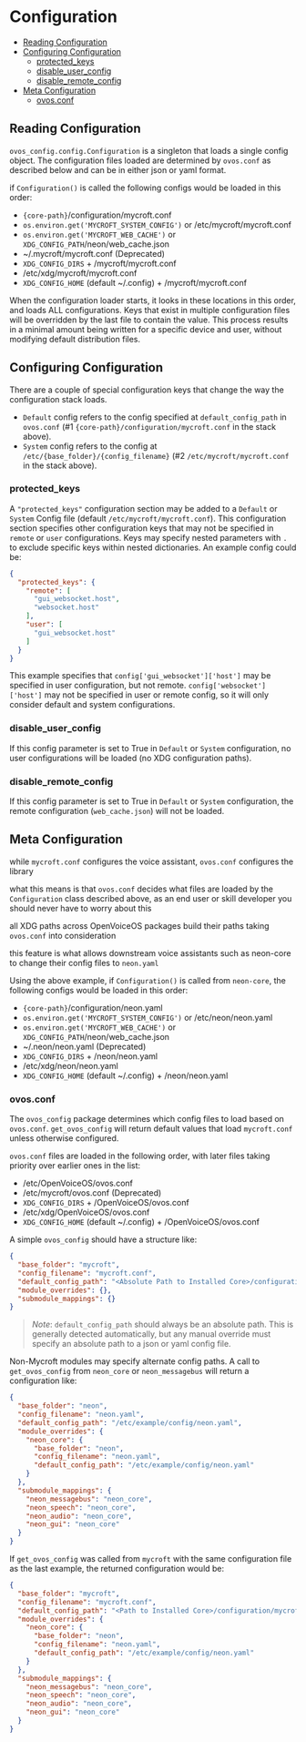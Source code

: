 # Configuration

- [Reading Configuration](#reading-configuration)
- [Configuring Configuration](#configuring-configuration)
    * [protected_keys](#protected-keys)
    * [disable_user_config](#disable-user-config)
    * [disable_remote_config](#disable-remote-config)
- [Meta Configuration](#meta-configuration)
    * [ovos.conf](#ovosconf)

## Reading Configuration

`ovos_config.config.Configuration` is a singleton that loads a single config
object. The configuration files loaded are determined by `ovos.conf` as described below and can be in either json or
yaml format.

if `Configuration()` is called the following configs would be loaded in this
order:

- `{core-path}`/configuration/mycroft.conf
- `os.environ.get('MYCROFT_SYSTEM_CONFIG')` or /etc/mycroft/mycroft.conf
- `os.environ.get('MYCROFT_WEB_CACHE')` or `XDG_CONFIG_PATH`/neon/web_cache.json
- ~/.mycroft/mycroft.conf (Deprecated)
- `XDG_CONFIG_DIRS` + /mycroft/mycroft.conf
- /etc/xdg/mycroft/mycroft.conf
- `XDG_CONFIG_HOME` (default ~/.config) + /mycroft/mycroft.conf

When the configuration loader starts, it looks in these locations in this order, and loads ALL configurations. Keys that
exist in multiple configuration files will be overridden by the last file to contain the value. This process results in
a minimal amount being written for a specific device and user, without modifying default distribution files.

## Configuring Configuration

There are a couple of special configuration keys that change the way the configuration stack loads.

* `Default` config refers to the config specified at `default_config_path` in
  `ovos.conf` (#1 `{core-path}/configuration/mycroft.conf` in the stack above).
* `System` config refers to the config at `/etc/{base_folder}/{config_filename}` (#2 `/etc/mycroft/mycroft.conf` in the stack
  above).

### protected_keys

A `"protected_keys"` configuration section may be added to a `Default` or `System` Config file
(default `/etc/mycroft/mycroft.conf`). This configuration section specifies
other configuration keys that may not be specified in `remote` or `user` configurations.
Keys may specify nested parameters with `.` to exclude specific keys within nested dictionaries.
An example config could be:

```json
{
  "protected_keys": {
    "remote": [
      "gui_websocket.host",
      "websocket.host"
    ],
    "user": [
      "gui_websocket.host"
    ]
  }
}
```

This example specifies that `config['gui_websocket']['host']` may be specified in user configuration, but not remote.
`config['websocket']['host']` may not be specified in user or remote config, so it will only consider default
and system configurations.

### disable_user_config

If this config parameter is set to True in `Default` or `System` configuration,
no user configurations will be loaded (no XDG configuration paths).

### disable_remote_config

If this config parameter is set to True in `Default` or `System` configuration,
the remote configuration (`web_cache.json`) will not be loaded.


## Meta Configuration

while `mycroft.conf` configures the voice assistant, `ovos.conf` configures the library

what this means is that `ovos.conf` decides what files are loaded by the `Configuration` class described above, as an end user or skill developer you should never have to worry about this

all XDG paths across OpenVoiceOS packages build their paths taking `ovos.conf` into consideration

this feature is what allows downstream voice assistants such as neon-core to change their config files to `neon.yaml`

Using the above example, if `Configuration()` is called from `neon-core`, the following configs would be loaded in this
order:

- `{core-path}`/configuration/neon.yaml
- `os.environ.get('MYCROFT_SYSTEM_CONFIG')` or /etc/neon/neon.yaml
- `os.environ.get('MYCROFT_WEB_CACHE')` or `XDG_CONFIG_PATH`/neon/web_cache.json
- ~/.neon/neon.yaml (Deprecated)
- `XDG_CONFIG_DIRS` + /neon/neon.yaml
- /etc/xdg/neon/neon.yaml
- `XDG_CONFIG_HOME` (default ~/.config) + /neon/neon.yaml


### ovos.conf

The `ovos_config` package determines which config files to load based on `ovos.conf`.
`get_ovos_config` will return default values that load `mycroft.conf` unless otherwise configured.

`ovos.conf` files are loaded in the following order, with later files taking priority over earlier ones in the list:

- /etc/OpenVoiceOS/ovos.conf
- /etc/mycroft/ovos.conf (Deprecated)
- `XDG_CONFIG_DIRS` + /OpenVoiceOS/ovos.conf
- /etc/xdg/OpenVoiceOS/ovos.conf
- `XDG_CONFIG_HOME` (default ~/.config) + /OpenVoiceOS/ovos.conf

A simple `ovos_config` should have a structure like:

```json
{
  "base_folder": "mycroft",
  "config_filename": "mycroft.conf",
  "default_config_path": "<Absolute Path to Installed Core>/configuration/mycroft.conf",
  "module_overrides": {},
  "submodule_mappings": {}
}
```

> *Note*: `default_config_path` should always be an absolute path. This is generally
> detected automatically, but any manual override must specify an absolute path to a json or yaml config file.

Non-Mycroft modules may specify alternate config paths. A call to `get_ovos_config` from
`neon_core` or `neon_messagebus` will return a configuration like:

```json
{
  "base_folder": "neon",
  "config_filename": "neon.yaml",
  "default_config_path": "/etc/example/config/neon.yaml",
  "module_overrides": {
    "neon_core": {
      "base_folder": "neon",
      "config_filename": "neon.yaml",
      "default_config_path": "/etc/example/config/neon.yaml"
    }
  },
  "submodule_mappings": {
    "neon_messagebus": "neon_core",
    "neon_speech": "neon_core",
    "neon_audio": "neon_core",
    "neon_gui": "neon_core"
  }
}
```

If `get_ovos_config` was called from `mycroft` with the same configuration file as the last example,
the returned configuration would be:

```json
{
  "base_folder": "mycroft",
  "config_filename": "mycroft.conf",
  "default_config_path": "<Path to Installed Core>/configuration/mycroft.conf",
  "module_overrides": {
    "neon_core": {
      "base_folder": "neon",
      "config_filename": "neon.yaml",
      "default_config_path": "/etc/example/config/neon.yaml"
    }
  },
  "submodule_mappings": {
    "neon_messagebus": "neon_core",
    "neon_speech": "neon_core",
    "neon_audio": "neon_core",
    "neon_gui": "neon_core"
  }
}
```
